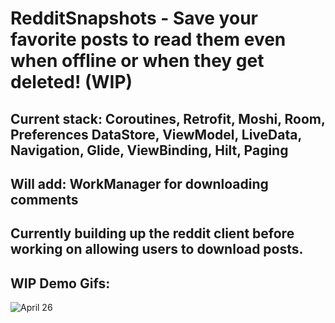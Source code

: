 # RedditSnapshots - Save your favorite posts to read them even when offline or when they get deleted! (WIP)

## Current stack: Coroutines, Retrofit, Moshi, Room, Preferences DataStore, ViewModel, LiveData, Navigation, Glide, ViewBinding, Hilt, Paging
## Will add: WorkManager for downloading comments


## Currently building up the reddit client before working on allowing users to download posts.

## WIP Demo Gifs:

<img src='https://i.imgur.com/YcBM8jd.gif' title='April 26' width=''  /> 
